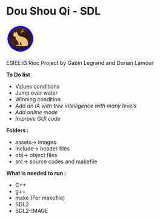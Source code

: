# Dou Shou Qi - SDL
![Image](./assets/chatB.bmp)

 ESIEE I3 Rioc Project by Gabin Legrand and Dorian Lamour

**To Do list**

* Values conditions
* Jump over water
* Winning condition
* _Add an IA with tree intelligence with many levels_
* _Add online mode_
* _Improve GUI code_

**Folders :**

* assets-> images
* include-> header files
* obj-> object files
* src-> source codes and makefile

**What is needed to run :**

* C++
* g++
* make (For makefile)
* SDL2
* SDL2-IMAGE